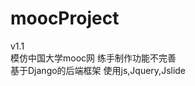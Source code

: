 # moocProject
v1.1                                                                                                                     
模仿中国大学mooc网 练手制作功能不完善                                                                                                   
基于Django的后端框架
使用js,Jquery,Jslide

